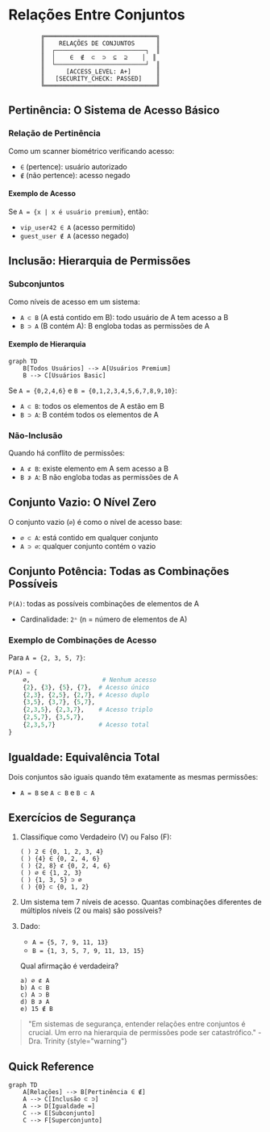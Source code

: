 # Relações Entre Conjuntos

```ascii
         ╔═══════════════════════════════╗
         ║    RELAÇÕES DE CONJUNTOS      ║
         ║  ┌─────────────────────────┐  ║
         ║  │    ∈  ∉  ⊂  ⊃  ⊆  ⊇    │  ║
         ║  └─────────────────────────┘  ║
         ║      [ACCESS_LEVEL: A+]       ║
         ║   [SECURITY_CHECK: PASSED]    ║
         ╚═══════════════════════════════╝
```

## Pertinência: O Sistema de Acesso Básico

### Relação de Pertinência
Como um scanner biométrico verificando acesso:
- `∈` (pertence): usuário autorizado
- `∉` (não pertence): acesso negado

#### Exemplo de Acesso
Se `A = {x | x é usuário premium}`, então:
- `vip_user42 ∈ A` (acesso permitido)
- `guest_user ∉ A` (acesso negado)

## Inclusão: Hierarquia de Permissões

### Subconjuntos
Como níveis de acesso em um sistema:
- `A ⊂ B` (A está contido em B): todo usuário de A tem acesso a B
- `B ⊃ A` (B contém A): B engloba todas as permissões de A

#### Exemplo de Hierarquia
```mermaid
graph TD
    B[Todos Usuários] --> A[Usuários Premium]
    B --> C[Usuários Basic]
```

Se `A = {0,2,4,6}` e `B = {0,1,2,3,4,5,6,7,8,9,10}`:
- `A ⊂ B`: todos os elementos de A estão em B
- `B ⊃ A`: B contém todos os elementos de A

### Não-Inclusão
Quando há conflito de permissões:
- `A ⊄ B`: existe elemento em A sem acesso a B
- `B ⊅ A`: B não engloba todas as permissões de A

## Conjunto Vazio: O Nível Zero

O conjunto vazio (`∅`) é como o nível de acesso base:
- `∅ ⊂ A`: está contido em qualquer conjunto
- `A ⊃ ∅`: qualquer conjunto contém o vazio

## Conjunto Potência: Todas as Combinações Possíveis

`P(A)`: todas as possíveis combinações de elementos de A
- Cardinalidade: `2ⁿ` (n = número de elementos de A)

### Exemplo de Combinações de Acesso
Para `A = {2, 3, 5, 7}`:
```python
P(A) = {
    ∅,                    # Nenhum acesso
    {2}, {3}, {5}, {7},  # Acesso único
    {2,3}, {2,5}, {2,7}, # Acesso duplo
    {3,5}, {3,7}, {5,7},
    {2,3,5}, {2,3,7},    # Acesso triplo
    {2,5,7}, {3,5,7},
    {2,3,5,7}            # Acesso total
}
```

## Igualdade: Equivalência Total
Dois conjuntos são iguais quando têm exatamente as mesmas permissões:
- `A = B` se `A ⊂ B` e `B ⊂ A`

## Exercícios de Segurança

1. Classifique como Verdadeiro (V) ou Falso (F):
   ```
   ( ) 2 ∈ {0, 1, 2, 3, 4}
   ( ) {4} ∈ {0, 2, 4, 6}
   ( ) {2, 8} ⊄ {0, 2, 4, 6}
   ( ) ∅ ∈ {1, 2, 3}
   ( ) {1, 3, 5} ⊃ ∅
   ( ) {0} ⊂ {0, 1, 2}
   ```

2. Um sistema tem 7 níveis de acesso. Quantas combinações diferentes de múltiplos níveis (2 ou mais) são possíveis?

3. Dado:
   - `A = {5, 7, 9, 11, 13}`
   - `B = {1, 3, 5, 7, 9, 11, 13, 15}`
   
   Qual afirmação é verdadeira?
   ```
   a) ∅ ⊄ A
   b) A ⊂ B
   c) A ⊃ B
   d) B ⊅ A
   e) 15 ∉ B
   ```

> "Em sistemas de segurança, entender relações entre conjuntos é crucial. Um erro na hierarquia de permissões pode ser catastrófico." - Dra. Trinity
> {style="warning"}

## Quick Reference

```mermaid
graph TD
    A[Relações] --> B[Pertinência ∈ ∉]
    A --> C[Inclusão ⊂ ⊃]
    A --> D[Igualdade =]
    C --> E[Subconjunto]
    C --> F[Superconjunto]
```